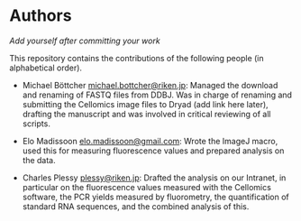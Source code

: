 Authors
=======

_Add yourself after committing your work_

This repository contains the contributions of the following people
(in alphabetical order).

 * Michael Böttcher <michael.bottcher@riken.jp>: Managed the download and renaming of FASTQ files from DDBJ. Was in charge of      renaming and submitting the Cellomics image files to Dryad (add link here later), drafting the manuscript and was involved in    critical reviewing of all scripts.

 * Elo Madissoon <elo.madissoon@gmail.com>: Wrote the ImageJ macro, used this 
   for measuring fluorescence values and prepared analysis on the data.

 * Charles Plessy <plessy@riken.jp>: Drafted the analysis on our Intranet, in
   particular on the fluorescence values measured with the Cellomics software,
   the PCR yields measured by fluorometry, the quantification of standard RNA
   sequences, and the combined analysis of this.


